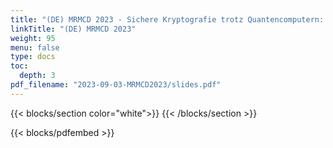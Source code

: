 ```yaml
---
title: "(DE) MRMCD 2023 - Sichere Kryptografie trotz Quantencomputern: Projektupdate"
linkTitle: "(DE) MRMCD 2023"
weight: 95
menu: false
type: docs
toc:
  depth: 3
pdf_filename: "2023-09-03-MRMCD2023/slides.pdf"
---
```


{{< blocks/section color="white">}}
{{< /blocks/section >}}

{{< blocks/pdfembed >}}
